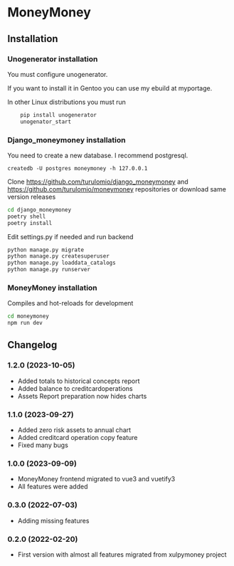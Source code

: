 # MoneyMoney 

## Installation

### Unogenerator installation
You must configure unogenerator.

If you want to install it in Gentoo you can use my ebuild at myportage.

In other Linux distributions you must run

```bash
    pip install unogenerator
    unogenator_start
```

### Django_moneymoney installation

 You need to create a new database. I recommend postgresql.

`createdb -U postgres moneymoney -h 127.0.0.1`

Clone https://github.com/turulomio/django_moneymoney and https://github.com/turulomio/moneymoney repositories or download same version releases

```bash
cd django_moneymoney
poetry shell
poetry install
```

Edit settings.py if needed and run backend

```bash
python manage.py migrate
python manage.py createsuperuser
python manage.py loaddata_catalogs
python manage.py runserver
```


### MoneyMoney installation

Compiles and hot-reloads for development
```bash
cd moneymoney
npm run dev
```


## Changelog

### 1.2.0 (2023-10-05)
- Added totals to historical concepts report
- Added balance to creditcardoperations
- Assets Report preparation now hides charts

### 1.1.0 (2023-09-27)
- Added zero risk assets to annual chart
- Added creditcard operation copy feature
- Fixed many bugs

### 1.0.0 (2023-09-09)
- MoneyMoney frontend migrated to vue3 and vuetify3
- All features were added

### 0.3.0 (2022-07-03)
- Adding missing features

### 0.2.0 (2022-02-20)
- First version with almost all features migrated from xulpymoney project

